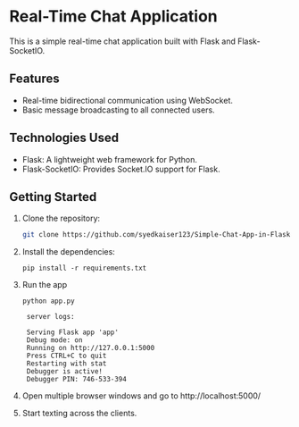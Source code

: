 # Real-Time Chat Application

This is a simple real-time chat application built with Flask and Flask-SocketIO.

## Features

- Real-time bidirectional communication using WebSocket.
- Basic message broadcasting to all connected users.

## Technologies Used

- Flask: A lightweight web framework for Python.
- Flask-SocketIO: Provides Socket.IO support for Flask.

## Getting Started

1. Clone the repository:

   ```bash
   git clone https://github.com/syedkaiser123/Simple-Chat-App-in-Flask.git

2. Install the dependencies:
    ```
    pip install -r requirements.txt
    ```
3. Run the app
    ```
    python app.py
    ```
        server logs:

        Serving Flask app 'app'
        Debug mode: on
        Running on http://127.0.0.1:5000
        Press CTRL+C to quit
        Restarting with stat
        Debugger is active!
        Debugger PIN: 746-533-394
        
4. Open multiple browser windows and go to http://localhost:5000/
5. Start texting across the clients.